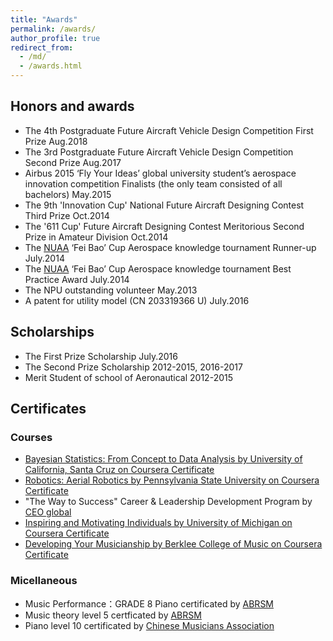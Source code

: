 ```yaml
---
title: "Awards"
permalink: /awards/
author_profile: true
redirect_from: 
  - /md/
  - /awards.html
---
```



## Honors and awards
*	The 4th Postgraduate Future Aircraft Vehicle Design Competition First Prize Aug.2018
*  The 3rd Postgraduate Future Aircraft Vehicle Design Competition Second Prize Aug.2017 
* Airbus 2015 ‘Fly Your Ideas’ global university student’s aerospace innovation competition Finalists (the only team consisted of all bachelors) May.2015 
* The 9th 'Innovation Cup' National Future Aircraft Designing Contest Third Prize Oct.2014
* The '611 Cup' Future Aircraft Designing Contest Meritorious Second Prize in Amateur Division Oct.2014
* The [NUAA](http://iao.nuaa.edu.cn/) ‘Fei Bao’ Cup Aerospace knowledge tournament Runner-up July.2014 
* The [NUAA](http://iao.nuaa.edu.cn/) ‘Fei Bao’ Cup Aerospace knowledge tournament Best Practice Award July.2014 
* The NPU outstanding volunteer May.2013 
* A patent for utility model (CN 203319366 U) July.2016 
         


## Scholarships
* The First Prize Scholarship July.2016  
* The Second Prize Scholarship 2012-2015, 2016-2017  
* Merit Student of school of Aeronautical 2012-2015

## Certificates
### Courses 
* [Bayesian Statistics: From Concept to Data Analysis by University of California, Santa Cruz
 on Coursera Certificate](https://www.coursera.org/account/accomplishments/certificate/FH93P5LXLF8U)  
* [Robotics: Aerial Robotics by Pennsylvania State University on Coursera Certificate](https://www.coursera.org/account/accomplishments/certificate/8XW3B8GW9CG6)
* "The Way to Success" Career & Leadership Development Program by [CEO global](http://en.ceoglobal.org/)
* [Inspiring and Motivating Individuals by University of Michigan on Coursera Certificate](https://www.coursera.org/account/accomplishments/certificate/YDXM3CDHFA2C)
* [Developing Your Musicianship by Berklee College of Music on Coursera Certificate](https://www.coursera.org/account/accomplishments/certificate/R5BWMXK3QK8C)


### Micellaneous
* Music Performance：GRADE 8 Piano certificated by [ABRSM](https://gb.abrsm.org/en/home)
* Music theory level 5 certficated by [ABRSM](https://gb.abrsm.org/en/home)
* Piano level 10 certificated by [Chinese Musicians Association](http://www.chnmusic.org/)
